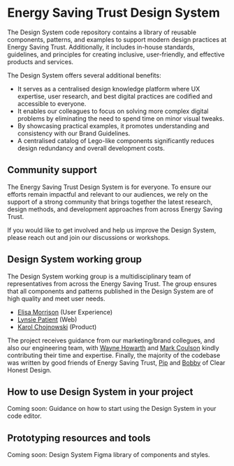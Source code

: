 # Energy Saving Trust Design System

The Design System code repository contains a library of reusable components, patterns, and examples to support modern design practices at Energy Saving Trust. Additionally, it includes in-house standards, guidelines, and principles for creating inclusive, user-friendly, and effective products and services.

The Design System offers several additional benefits:

- It serves as a centralised design knowledge platform where UX expertise, user research, and best digital practices are codified and accessible to everyone.
- It enables our colleagues to focus on solving more complex digital problems by eliminating the need to spend time on minor visual tweaks.
- By showcasing practical examples, it promotes understanding and consistency with our Brand Guidelines.
- A centralised catalog of Lego-like components significantly reduces design redundancy and overall development costs.

## Community support

The Energy Saving Trust Design System is for everyone. To ensure our efforts remain impactful and relevant to our audiences, we rely on the support of a strong community that brings together the latest research, design methods, and development approaches from across Energy Saving Trust.

If you would like to get involved and help us improve the Design System, please reach out and join our discussions or workshops.

## Design System working group

The Design System working group is a multidisciplinary team of representatives from across the Energy Saving Trust. The group ensures that all components and patterns published in the Design System are of high quality and meet user needs.

- [Elisa Morrison](https://github.com/elisa-est) (User Experience)
- [Lynsie Patient](https://github.com/lynsiepatient) (Web)
- [Karol Chojnowski](https://github.com/EST-Karol) (Product)

The project receives guidance from our marketing/brand collegues, and also our engineering team, with [Wayne Howarth](https://github.com/est-wayne) and [Mark Coulson](https://github.com/Mark-Coulson) kindly contributing their time and expertise. Finally, the majority of the codebase was written by good friends of Energy Saving Trust, [Pip](https://github.com/pbywater) and [Bobby](https://github.com/bobbyCHD) of Clear Honest Design.

## How to use Design System in your project

Coming soon: Guidance on how to start using the Design System in your code editor.

## Prototyping resources and tools 

Coming soon: Design System Figma library of components and  styles.
